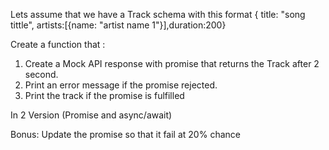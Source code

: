 Lets assume that we have a Track schema with this format 
{ title: "song tittle", artists:[{name: "artist name 1"}],duration:200}

Create a function that :
1. Create a Mock API response with promise that returns the Track after 2 second.
2. Print an error message if the promise rejected.
3. Print the track if the promise is fulfilled

In 2 Version (Promise and async/await)

Bonus: Update the promise so that it fail at 20% chance